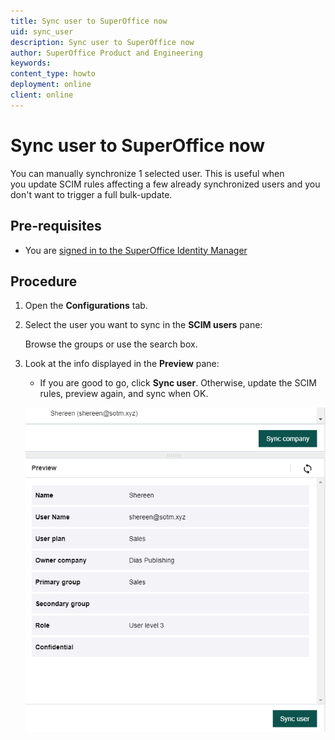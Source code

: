 ```yaml
---
title: Sync user to SuperOffice now
uid: sync_user
description: Sync user to SuperOffice now
author: SuperOffice Product and Engineering
keywords:
content_type: howto
deployment: online
client: online
---
```


# Sync user to SuperOffice now

You can manually synchronize 1 selected user. This is useful when you update SCIM rules affecting a few already synchronized users and you don't want to trigger a full bulk-update.

## Pre-requisites

* You are [signed in to the SuperOffice Identity Manager][1]

## Procedure

1. Open the **Configurations** tab.

2. Select the user you want to sync in the **SCIM users** pane:

      Browse the groups or use the search box.

3. Look at the info displayed in the **Preview** pane:

    * If you are good to go, click **Sync user**. Otherwise, update the SCIM rules, preview again, and sync when OK.

    ![scim preview pane -screenshot][img1]

<!-- Referenced links -->
[1]: ../sign-in-to-scim.md

<!-- Referenced images -->
[img1]: media/preview-sync-shereen.png

